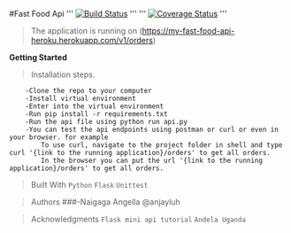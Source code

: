 #Fast Food Api
'''
[![Build Status](https://travis-ci.org/anjayluh/fastfoodapi.svg?branch=testing)](https://travis-ci.org/anjayluh/fastfoodapi)
'''
'''
[![Coverage Status](https://coveralls.io/repos/github/anjayluh/apiendpoints/badge.svg?branch=testing)](https://coveralls.io/github/anjayluh/apiendpoints?branch=testing)
'''

>The application is running on (https://my-fast-food-api-heroku.herokuapp.com/v1/orders)


**Getting Started**

>Installation steps.
```
    -Clone the repo to your computer
    -Install virtual environment
    -Enter into the virtual environment
    -Run pip install -r requirements.txt
    -Run the api file using python run api.py
    -You can test the api endpoints using postman or curl or even in your browser. for example
        To use curl, navigate to the project folder in shell and type curl '{link to the running application}/orders' to get all orders.
        In the browser you can put the url '{link to the running application}/orders' to get all orders.
```
>Built With
    `Python`
    `Flask`
    `Unittest`

>Authors
    ###-Naigaga Angella @anjayluh

>Acknowledgments
    `Flask mini api tutorial`
    `Andela Uganda`